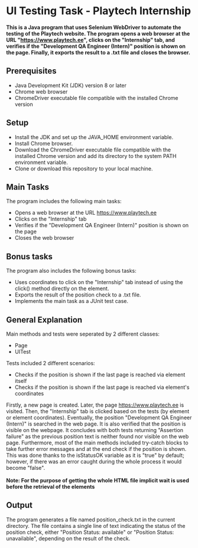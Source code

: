 # UI Testing Task - Playtech Internship
**This is a Java program that uses Selenium WebDriver to automate the testing of the Playtech website. The program opens a web browser at the URL "https://www.playtech.ee", clicks on the "Internship" tab, and verifies if the "Development QA Engineer (Intern)" position is shown on the page. Finally, it exports the result to a .txt file and closes the browser.**

## Prerequisites
- Java Development Kit (JDK) version 8 or later
- Chrome web browser
- ChromeDriver executable file compatible with the installed Chrome version

## Setup
- Install the JDK and set up the JAVA_HOME environment variable.
- Install Chrome browser.
- Download the ChromeDriver executable file compatible with the installed Chrome version and add its directory to the system PATH environment variable.
- Clone or download this repository to your local machine.

## Main Tasks
The program includes the following main tasks:
- Opens a web browser at the URL https://www.playtech.ee
- Clicks on the "Internship" tab
- Verifies if the "Development QA Engineer (Intern)" position is shown on the page
- Closes the web browser

## Bonus tasks
The program also includes the following bonus tasks:
- Uses coordinates to click on the "Internship" tab instead of using the click() method directly on the element.
- Exports the result of the position check to a .txt file.
- Implements the main task as a JUnit test case.

## General Explanation
Main methods and tests were seperated by 2 different classes: 
- Page
- UITest

Tests included 2 different scenarios: 
- Checks if the position is shown if the last page is reached via element itself
- Checks if the position is shown if the last page is reached via element's coordinates

Firstly, a new page is created. Later, the page https://www.playtech.ee is visited. Then, the "Internship" tab is clicked based on the tests (by element or element coordinates). Eventually, the position "Development QA Engineer (Intern)" is searched in the web page. It is also verified that the position is visible on the webpage.
It concludes with both tests returning "Assertion failure" as the previous position text is neither found nor visible on the web page.
Furthermore, most of the main methods included try-catch blocks to take further error messages and at the end check if the position is shown. This was done thanks to the isStatusOK variable as it is "true" by default; however, if there was an error caught during the whole process it would become "false".\
\
**Note: For the purpose of getting the whole HTML file implicit wait is used before the retrieval of the elements**
## Output
The program generates a file named position_check.txt in the current directory. The file contains a single line of text indicating the status of the position check, either "Position Status: available" or "Position Status: unavailable", depending on the result of the check.
